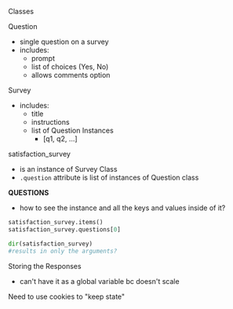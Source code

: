 Classes

Question
- single question on a survey
- includes:
    - prompt
    - list of choices (Yes, No)
    - allows comments option

Survey
- includes:
    - title
    - instructions
    - list of Question Instances
        - [q1, q2, ...]


satisfaction_survey
- is an instance of Survey Class
- `.question` attribute is list of instances of Question class

**QUESTIONS**
- how to see the instance and all the keys and values inside of it?

```python
satisfaction_survey.items()
satisfaction_survey.questions[0]

dir(satisfaction_survey)
#results in only the arguments?
```


Storing the Responses
- can't have it as a global variable bc doesn't scale

Need to use cookies to "keep state"




